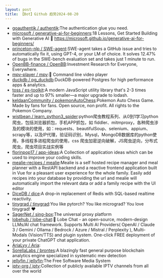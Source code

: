 ```yaml
---
layout: post
title: 【Bot】Github 趋势2024-08-20
---
```


* [goauthentik / authentik](https://github.com/goauthentik/authentik):The authentication glue you need.
* [microsoft / generative-ai-for-beginners](https://github.com/microsoft/generative-ai-for-beginners):18 Lessons, Get Started Building with Generative AI 🔗 https://microsoft.github.io/generative-ai-for-beginners/
* [princeton-nlp / SWE-agent](https://github.com/princeton-nlp/SWE-agent):SWE-agent takes a GitHub issue and tries to automatically fix it, using GPT-4, or your LM of choice. It solves 12.47% of bugs in the SWE-bench evaluation set and takes just 1 minute to run.
* [OpenBB-finance / OpenBB](https://github.com/OpenBB-finance/OpenBB):Investment Research for Everyone, Everywhere.
* [mpv-player / mpv](https://github.com/mpv-player/mpv):🎥 Command line video player
* [duckdb / pg_duckdb](https://github.com/duckdb/pg_duckdb):DuckDB-powered Postgres for high performance apps & analytics.
* [toss / es-toolkit](https://github.com/toss/es-toolkit):A modern JavaScript utility library that's 2-3 times faster and up to 97% smaller—a major upgrade to lodash.
* [keldaanCommunity / pokemonAutoChess](https://github.com/keldaanCommunity/pokemonAutoChess):Pokemon Auto Chess Game. Made by fans for fans. Open source, non profit. All rights to the Pokemon Company.
* [wistbean / learn_python3_spider](https://github.com/wistbean/learn_python3_spider):python爬虫教程系列、从0到1学习python爬虫，包括浏览器抓包，手机APP抓包，如 fiddler、mitmproxy，各种爬虫涉及的模块的使用，如：requests、beautifulSoup、selenium、appium、scrapy等，以及IP代理，验证码识别，Mysql，MongoDB数据库的python使用，多线程多进程爬虫的使用，css 爬虫加密逆向破解，JS爬虫逆向，分布式爬虫，爬虫项目实战实例等
* [florinpop17 / app-ideas](https://github.com/florinpop17/app-ideas):A Collection of application ideas which can be used to improve your coding skills.
* [mealie-recipes / mealie](https://github.com/mealie-recipes/mealie):Mealie is a self hosted recipe manager and meal planner with a RestAPI backend and a reactive frontend application built in Vue for a pleasant user experience for the whole family. Easily add recipes into your database by providing the url and mealie will automatically import the relevant data or add a family recipe with the UI editor
* [DiceDB / dice](https://github.com/DiceDB/dice):A drop-in replacement of Redis with SQL-based realtime reactivity.
* [tinygrad / tinygrad](https://github.com/tinygrad/tinygrad):You like pytorch? You like micrograd? You love tinygrad! ❤️
* [SagerNet / sing-box](https://github.com/SagerNet/sing-box):The universal proxy platform
* [lobehub / lobe-chat](https://github.com/lobehub/lobe-chat):🤯 Lobe Chat - an open-source, modern-design LLMs/AI chat framework. Supports Multi AI Providers( OpenAI / Claude 3 / Gemini / Ollama / Bedrock / Azure / Mistral / Perplexity ), Multi-Modals (Vision/TTS) and plugin system. One-click FREE deployment of your private ChatGPT chat application.
* [AriaLyy / Aria](https://github.com/AriaLyy/Aria):
* [SorellaLabs / brontes](https://github.com/SorellaLabs/brontes):A blazingly fast general purpose blockchain analytics engine specialized in systematic mev detection
* [jellyfin / jellyfin](https://github.com/jellyfin/jellyfin):The Free Software Media System
* [iptv-org / iptv](https://github.com/iptv-org/iptv):Collection of publicly available IPTV channels from all over the world
